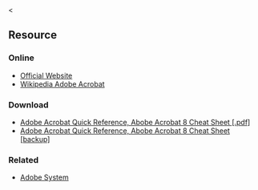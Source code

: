 &lt;

Resource
--------

### Online

-   [Official Website](http://www.adobe.com/products/acrobat/)
-   [Wikipedia Adobe Acrobat](http://en.wikipedia.org/wiki/Adobe_Acrobat)

### Download

-   [Adobe Acrobat Quick Reference, Abobe Acrobat 8 Cheat Sheet \[.pdf\]](http://www.cheat-sheets.org/saved-copy/acrobat-quick-reference-8.pdf)
-   [Adobe Acrobat Quick Reference, Abobe Acrobat 8 Cheat Sheet \[backup\]](static/cs/acrobat-quick-reference-8.pdf)

### Related

-   [Adobe System](adobe.html "Adobe System Cheat Sheet")
